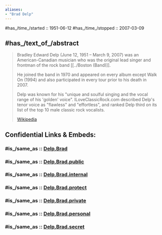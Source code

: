 ```yaml
---
aliases:
- "Brad Delp"
---
```


#has_/time_/started :: 1951-06-12
#has_/time_/stopped :: 2007-03-09 

## #has_/text_of_/abstract 

> Bradley Edward Delp (June 12, 1951 – March 9, 2007) was an American-Canadian musician 
> who was the original lead singer and frontman of the rock band [[../Boston (Band)]]. 
> 
> He joined the band in 1970 and appeared on every album except Walk On (1994) 
> and also participated in every tour prior to his death in 2007. 
> 
> Delp was known for his "unique and soulful singing and the vocal range of his 'golden' voice". 
> ILoveClassicRock.com described Delp's tenor voice as "flawless" and "effortless", 
> and ranked Delp third on its list of the top 10 male classic rock vocalists.
>
> [Wikipedia](https://en.wikipedia.org/wiki/Brad%20Delp)


## Confidential Links & Embeds: 

### #is_/same_as :: [Delp,Brad](Delp,Brad.md) 

### #is_/same_as :: [Delp,Brad.public](/_public/Society/Communication/Media/Music/Musician/Music~Band/Boston(band)/Delp,Brad.public.md) 

### #is_/same_as :: [Delp,Brad.internal](/_internal/Society/Communication/Media/Music/Musician/Music~Band/Boston(band)/Delp,Brad.internal.md) 

### #is_/same_as :: [Delp,Brad.protect](/_protect/Society/Communication/Media/Music/Musician/Music~Band/Boston(band)/Delp,Brad.protect.md) 

### #is_/same_as :: [Delp,Brad.private](/_private/Society/Communication/Media/Music/Musician/Music~Band/Boston(band)/Delp,Brad.private.md) 

### #is_/same_as :: [Delp,Brad.personal](/_personal/Society/Communication/Media/Music/Musician/Music~Band/Boston(band)/Delp,Brad.personal.md) 

### #is_/same_as :: [Delp,Brad.secret](/_secret/Society/Communication/Media/Music/Musician/Music~Band/Boston(band)/Delp,Brad.secret.md)

